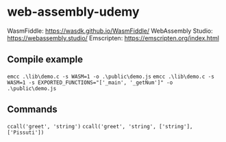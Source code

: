 # web-assembly-udemy

WasmFiddle: https://wasdk.github.io/WasmFiddle/
WebAssembly Studio: https://webassembly.studio/
Emscripten: https://emscripten.org/index.html

## Compile example

`emcc .\lib\demo.c -s WASM=1 -o .\public\demo.js`
`emcc .\lib\demo.c -s WASM=1 -s EXPORTED_FUNCTIONS="['_main', '_getNum']" -o .\public\demo.js`

## Commands

`ccall('greet', 'string')`
`ccall('greet', 'string', ['string'], ['Pissuti'])`
